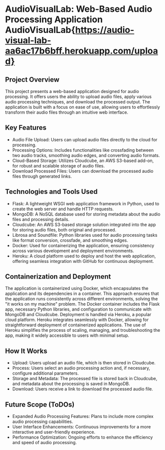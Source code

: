 # AudioVisualLab: Web-Based Audio Processing Application  AudioVisualLab{https://audio-visual-lab-aa6ac17b6bff.herokuapp.com/upload}

## Project Overview
This project presents a web-based application designed for audio processing. It offers users the ability to upload audio files, apply various audio processing techniques, and download the processed output. The application is built with a focus on ease of use, allowing users to effortlessly transform their audio files through an intuitive web interface.

## Key Features
- Audio File Upload: Users can upload audio files directly to the cloud for processing.
- Processing Options: Includes functionalities like crossfading between two audio tracks, smoothing audio edges, and converting audio formats.
- Cloud-Based Storage: Utilizes Cloudcube, an AWS S3-based add-on, for robust and scalable storage of audio files.
- Download Processed Files: Users can download the processed audio files through generated links.

## Technologies and Tools Used
- Flask: A lightweight WSGI web application framework in Python, used to create the web server and handle HTTP requests.
- MongoDB: A NoSQL database used for storing metadata about the audio files and processing details.
- Cloudcube: An AWS S3-based storage solution integrated into the app for storing audio files, both original and processed.
- Librosa and Soundfile: Python libraries used for audio processing tasks like format conversion, crossfade, and smoothing edges.
- Docker: Used for containerizing the application, ensuring consistency across various development and deployment environments.
- Heroku: A cloud platform used to deploy and host the web application, offering seamless integration with GitHub for continuous deployment.

## Containerization and Deployment
The application is containerized using Docker, which encapsulates the application and its dependencies in a container. This approach ensures that the application runs consistently across different environments, solving the "it works on my machine" problem. The Docker container includes the Flask app, necessary Python libraries, and configuration to communicate with MongoDB and Cloudcube.
Deployment is handled via Heroku, a popular cloud platform. Heroku integrates seamlessly with Docker, allowing for straightforward deployment of containerized applications. The use of Heroku simplifies the process of scaling, managing, and troubleshooting the app, making it widely accessible to users with minimal setup.

## How It Works
- Upload: Users upload an audio file, which is then stored in Cloudcube.
- Process: Users select an audio processing action and, if necessary, configure additional parameters.
- Storage and Metadata: The processed file is stored back in Cloudcube, and metadata about the processing is saved in MongoDB.
- Download: Users receive a link to download the processed audio file.

## Future Scope (ToDOs)
- Expanded Audio Processing Features: Plans to include more complex audio processing capabilities.
- User Interface Enhancements: Continuous improvements for a more interactive and user-friendly experience.
- Performance Optimization: Ongoing efforts to enhance the efficiency and speed of audio processing.
